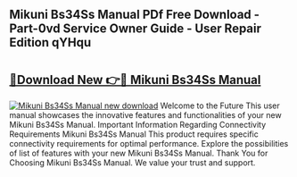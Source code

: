 ## Mikuni Bs34Ss Manual PDf Free Download - Part-0vd Service Owner Guide - User Repair Edition qYHqu

# <h2><a href="http://bc80635.oget.top/?id=Mikuni+Bs34Ss+Manual">🔗Download New 👉🔴 Mikuni Bs34Ss Manual</a></h2>

[![Mikuni Bs34Ss Manual new download](https://i.imgur.com/5g1atiW.png)](http://bc80635.oget.top/?id=Mikuni+Bs34Ss+Manual)
Welcome to the Future This user manual showcases the innovative features and functionalities of your new Mikuni Bs34Ss Manual. Important Information Regarding Connectivity Requirements Mikuni Bs34Ss Manual This product requires specific connectivity requirements for optimal performance. Explore the possibilities of list of features with your new Mikuni Bs34Ss Manual. Thank You for Choosing Mikuni Bs34Ss Manual. We value your trust and support.
